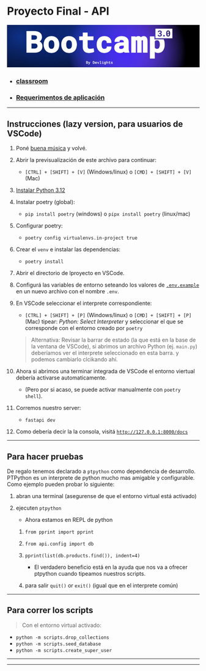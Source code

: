 # Proyecto Final - API

![banner](README/bootcamp3.png)

- ### [classroom](https://classroom.google.com/c/Njk3OTE0NjEwMDI2)
- ### [Requerimentos de aplicación](README/AppRequirements.md)

---

## Instrucciones (lazy version, para usuarios de VSCode)

1. Poné [buena música](https://youtu.be/n7_cjH8SlHI?si=JRRArISSHXEaiekr&t=530)
   y volvé.
1. Abrir la previsualización de este archivo para continuar:

   - `[CTRL] + [SHIFT] + [V]` (Windows/linux) o `[CMD] + [SHIFT] + [V]` (Mac)

1. [Instalar Python 3.12](https://www.python.org/downloads/)
1. Instalar poetry (global):

   - `pip install poetry` (windows) o `pipx install poetry` (linux/mac)

1. Configurar poetry:

   - `poetry config virtualenvs.in-project true`

1. Crear el `venv` e instalar las dependencias:

   - `poetry install`

1. Abrir el directorio de lproyecto en VSCode.
1. Configurá las variables de entorno seteando los valores de
   [`.env.example`](.env.example) en un nuevo archivo con el nombre `.env`.

1. En VSCode seleccionar el interprete correspondiente:

   - `[CTRL] + [SHIFT] + [P]` (Windows/linux) o `[CMD] + [SHIFT] + [P]` (Mac)
     tipear: _Python: Select Interpreter_ y seleccionar el que se corresponde con
     el entorno creado por `poetry`

   > Alternativa: Revisar la barrar de estado (la que está en la base de la
   > ventana de VSCode), si abrimos un archivo Python (ej. `main.py`) deberíamos ver
   > el interprete seleccionado en esta barra. y podemos cambiarlo clcikando ahí.

1. Ahora si abrimos una terminar integrada de VSCode el entorno viertual debería
   activarse automaticamente.

   - (Pero por si acaso, se puede activar manualmente
     con `poetry shell`).

1. Corremos nuestro server:

   - `fastapi dev`

1. Como debería decir la la consola, visitá
   [`http://127.0.0.1:8000/docs`](http://127.0.0.1:8000/docs)

---

## Para hacer pruebas

De regalo tenemos declarado a `ptpython` como dependencia de desarrollo. PTPython
es un interprete de python mucho mas amigable y configurable. Como ejemplo pueden
probar lo siguiente:

1. abran una terminal (asegurense de que el entorno virtual está activado)
1. ejecuten `ptpython`

   - Ahora estamos en REPL de python

   1. `from pprint import pprint`
   1. `from api.config import db`
   1. `pprint(list(db.products.find()), indent=4)`

      - El verdadero beneficio está en la ayuda que nos va a ofrecer ptpython cuando
        tipeamos nuestros scripts.

   1. para salir `quit()` or `exit()` (igual que en el interprete común)

---

## Para correr los scripts

> Con el entorno virtual activado:

- `python -m scripts.drop_collections`
- `python -m scripts.seed_database`
- `python -m scripts.create_super_user`

---

---
